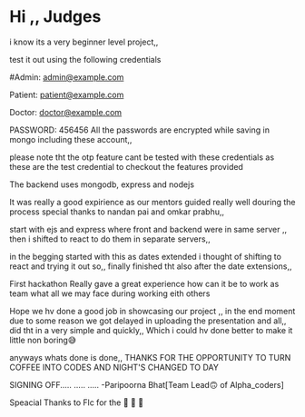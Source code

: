 # Hi ,, Judges

i know its a very beginner level project,,

test it out using the following credentials

#Admin:
admin@example.com

Patient:
patient@example.com

Doctor:
doctor@example.com

PASSWORD: 456456
All the passwords are encrypted while saving in mongo including these account,,

please note tht the otp feature cant be tested with these credentials as these are the test credential to checkout the features provided


The backend uses mongodb, express and nodejs


It was really a good expirience as our mentors guided really well douring the process special thanks to nandan pai and omkar prabhu,,

start with ejs and express where front and backend were in same server ,, then i shifted to react to do them in separate servers,,

in the begging started with this as dates extended i thought of shifting to react and trying it out so,, finally finished tht also after the date extensions,,

First hackathon Really gave a great experience how can it be to work as team what all we may face during working eith others

Hope we hv done a good job in showcasing our project ,, in the end moment due to some reason we got delayed in uploading the presentation and all,, did tht in a very simple and quickly,, Which i could hv done better to make it little non boring😅

anyways whats done is done,, THANKS FOR THE OPPORTUNITY TO TURN COFFEE INTO CODES AND NIGHT'S CHANGED TO DAY

SIGNING OFF..... ..... ..... -Paripoorna Bhat[Team Lead🙃 of Alpha_coders]

Speacial Thanks to Flc for the 🍪 🍪 🍪